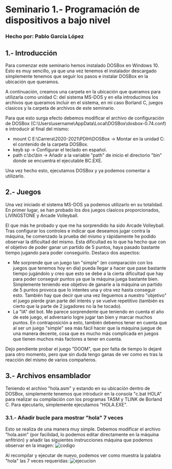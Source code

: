 # Seminario 1.- Programación de dispositivos a bajo nivel
### Hecho por: Pablo García López

## 1.- Introducción
Para comenzar este seminario hemos instalado DOSBox en Windows 10. Esto es muy sencillo, ya que una vez tenemos el instalador descargado simplemente tenemos que seguir los pasos e instalar DOSBox en la ubicación que queramos.

A continuación, creamos una carpeta en la ubicación que queramos para utilizarla como unidad C: del sistema MS-DOS y en ella introducimos los archivos que queramos incluir en el sistema, en mi caso Borland C, juegos clasicos y la carpeta de archivos de este seminario.

Para que esto surga efecto debemos modificar el archivo de configuración de DOSBox (C:\Users\username\AppData\Local\DOSBox\dosbox-0.74.conf) e introducir al final del mismo:
- mount C E:\Carrera\2020-2021\PDIH\DOSBox -> Montar en la unidad C: el contenido de la carpeta DOSBox.
- keyb sp -> Configurar el teclado en español.
- path c:\bc\bin -> Añadir a la variable "path" de inicio el directorio "bin" donde se encuentra el ejecutable BC.EXE.

Una vez hecho esto, ejecutamos DOSBox y ya podemos comentar a utilizarlo.

## 2.- Juegos
Una vez iniciado el sistema MS-DOS ya podemos utilizarlo en su totalidad. En primer lugar, se han probado los dos juegos clasicos proporcionados, LIVINGSTONE y Arcade Volleyball. 

El que más he probado y que me ha sorprendido ha sido Arcade Volleyball. Tras configurar los controles e indicar que deseamos jugar contra la máquina, he comenzado la prueba del mismo y rápidamente he podido observar la dificultad del mismo. Esta dificultad es lo que ha hecho que con el objetivo de poder ganar un partido de 5 puntos, haya pasado bastante tiempo jugando para poder conseguirlo. Destaco dos aspectos:
- Me sorprende que un juego tan "simple" (en comparación con los juegos que tenemos hoy en día) pueda llegar a hacer que pase bastante tiempo jugándolo y creo que esto se debe a la cierta dificultad que hay para poder conseguir puntos ya que la máquina juega bastante bien. Simplemente teniendo ese objetivo de ganarle a la máquina un partido de 5 puntos provoca que lo intentes una y otra vez hasta conseguir esto. También hay que decir que una vez lleguemos a nuestro "objetivo" el juego pierde gran parte del interés y se vuelve repetitivo (también es cierto que la parte de 2 jugadores no la he tocado).
- La "IA" del bot. Me parece sorprendente que teniendo en cuenta el año de este juego, el adversario logre jugar tan bien y marcar muchos puntos. En contraposición a esto, también debemos tener en cuenta que al ser un juego "simple" sea más fácil hacer que la máquina juegue de una manera decente, cosa que es mucho más complicada en juegos que tienen muchos más factores a tener en cuenta.

Dejo pendiente probar el juego "DOOM", que por falta de tiempo lo dejaré para otro momento, pero que sin duda tengo ganas de ver como es tras la reacción del mismo de varios compañeros.

## 3.- Archivos ensamblador
Teniendo el archivo "hola.asm" y estando en su ubicación dentro de DOSBox, simplemente tenemos que introducir en la consola "c.bat HOLA" para realizar su compilación con los programas TASM y TLINK de Borland C. Para ejecutarlo, simplemente ejecutamos "HOLA.EXE".

### 3.1.- Añadir bucle para mostrar "hola" 7 veces
Esto se realiza de una manera muy simple. Debemos modificar el archivo "hola.asm" (por facilidad, lo podemos editar directamente en la máquina anfitrión) y añadir las siguientes instrucciones máquina que podemos observar en la imagen: 
![codigo](https://i.postimg.cc/x17CvGqj/Codigo.png)

Al recompilar y ejecutar de nuevo, podemos ver como muestra la palabra "hola" las 7 veces requeridas: 
![ejecucion](https://i.postimg.cc/bYFKNm5v/Ejecucion.png)
